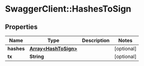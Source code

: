 # SwaggerClient::HashesToSign

## Properties
Name | Type | Description | Notes
------------ | ------------- | ------------- | -------------
**hashes** | [**Array&lt;HashToSign&gt;**](HashToSign.md) |  | [optional] 
**tx** | **String** |  | [optional] 


